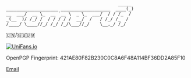 ```
                                           _____
____________________ ___________________  ____(_)
__  ___/  __ \_  __ `__ \  _ \_  ___/  / / /_  /
_(__  )/ /_/ /  / / / / /  __/  /   / /_/ /_  /
/____/ \____//_/ /_/ /_/\___//_/    \__,_/ /_/
```
🇨🇳/🇬🇧🇺🇲

[![UniFans.io](https://img.shields.io/badge/UniFans.io-square)](https://app.unifans.io/c/somerui)

OpenPGP Fingerprint: 421AE80F82B230C0C8A6F48A114BF36DD2A85F10

[Email](mailto:somerui_@outlook.com)

